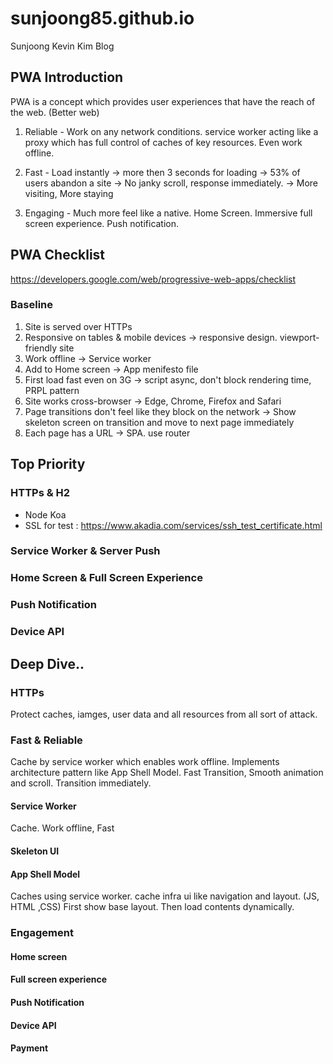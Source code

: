 # sunjoong85.github.io
Sunjoong Kevin Kim Blog

## PWA Introduction
PWA is a concept which provides user experiences that have the reach of the web. (Better web)

1. Reliable - Work on any network conditions. service worker acting like a proxy which has full control of caches of key resources.
  Even work offline.
  
2. Fast - Load instantly
  -> more then 3 seconds for loading -> 53% of users abandon a site
  -> No janky scroll, response immediately.
  -> More visiting, More staying
  
3. Engaging - Much more feel like a native. Home Screen. Immersive full screen experience. Push notification.


## PWA Checklist
https://developers.google.com/web/progressive-web-apps/checklist

### Baseline
1. Site is served over HTTPs
2. Responsive on tables & mobile devices
  -> responsive design. viewport-friendly site
3. Work offline
  -> Service worker
4. Add to Home screen
  -> App menifesto file
5. First load fast even on 3G
  -> script async, don't block rendering time, PRPL pattern
6. Site works cross-browser
  -> Edge, Chrome, Firefox and Safari
7. Page transitions don't feel like they block on the network
  -> Show skeleton screen on transition and move to next page immediately
8. Each page has a URL
  -> SPA. use router
  
## Top Priority
### HTTPs & H2
  - Node Koa
  - SSL for test : https://www.akadia.com/services/ssh_test_certificate.html
### Service Worker & Server Push
### Home Screen & Full Screen Experience
### Push Notification
### Device API

## Deep Dive..  
### HTTPs
Protect caches, iamges, user data and all resources from all sort of attack.
### Fast & Reliable
Cache by service worker which enables work offline. Implements architecture pattern like App Shell Model.
Fast Transition, Smooth animation and scroll. Transition immediately.
#### Service Worker
Cache. Work offline, Fast
#### Skeleton UI
#### App Shell Model
Caches using service worker. cache infra ui like navigation and layout. (JS, HTML ,CSS)
First show base layout. Then load contents dynamically.
### Engagement
#### Home screen
#### Full screen experience
#### Push Notification
#### Device API
#### Payment
